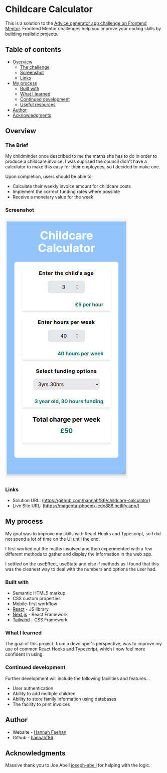 # Childcare Calculator

This is a solution to the [Advice generator app challenge on Frontend Mentor](https://www.frontendmentor.io/challenges/advice-generator-app-QdUG-13db). Frontend Mentor challenges help you improve your coding skills by building realistic projects.

## Table of contents

- [Overview](#overview)
  - [The challenge](#the-challenge)
  - [Screenshot](#screenshot)
  - [Links](#links)
- [My process](#my-process)
  - [Built with](#built-with)
  - [What I learned](#what-i-learned)
  - [Continued development](#continued-development)
  - [Useful resources](#useful-resources)
- [Author](#author)
- [Acknowledgments](#acknowledgments)

## Overview

### The Brief

My childminder once described to me the maths she has to do in order to produce a childcare invoice. I was suprised the council didn't have a calculator to make this easy for their employees, so I decided to make one.

Upon completion, users should be able to:

- Calculate their weekly invoice amount for childcare costs
- Implement the correct funding rates where possible
- Receive a monetary value for the week

### Screenshot

![](./childcareCalc.png)

### Links

- Solution URL: (https://github.com/hannahf86/childcare-calculator)
- Live Site URL: (https://magenta-phoenix-cdc886.netlify.app/)

## My process

My goal was to improve my skills with React Hooks and Typescript, so I did not spend a lot of time on the UI until the end.

I first worked out the maths involved and then experimented with a few different methods to gather and display the information in the web app.

I settled on the useEffect, useState and else if methods as I found that this was the cleanest way to deal with the numbers and options the user had.

### Built with

- Semantic HTML5 markup
- CSS custom properties
- Mobile-first workflow
- [React](https://reactjs.org/) - JS library
- [Next.js](https://nextjs.org/) - React Framework
- [Tailwind](https://tailwindcss.com/) - CSS Framework

### What I learned

The goal of this project, from a developer's perspective, was to improve my use of common React Hooks and Typescript, which I now feel more confident in using.

### Continued development

Further development will include the following facilities and features...
- User authentication
- Ability to add multiple children
- Ability to store family information using databases
- The facility to print invoices

## Author

- Website - [Hannah Feehan](https://www.hannahfeehan.com)
- Github - [hannahf86](https://github.com/hannahf86)

## Acknowledgments

Massive thank you to Joe Abell [joseph-abell](https://github.com/joseph-abell) for helping with the logic.

